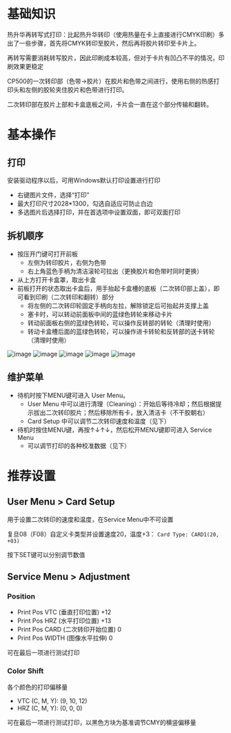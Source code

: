 # 基础知识

热升华再转写式打印：比起热升华转印（使用热量在卡上直接进行CMYK印刷）多出了一些步骤，首先将CMYK转印至胶片，然后再将胶片转印至卡片上。

再转写需要消耗转写胶片，因此印刷成本较高，但对于卡片有凹凸不平的情况，印刷效果更稳定

CP500的一次转印部（色带->胶片）在胶片和色带之间进行，使用右侧的热感打印头和左侧的胶轮夹住胶片和色带进行打印。

二次转印部在胶片上部和卡盒底板之间，卡片会一直在这个部分传输和翻转。

# 基本操作

## 打印

安装驱动程序以后，可用Windows默认打印设置进行打印

- 右键图片文件，选择“打印”
- 最大打印尺寸2028*1300，勾选自适应可防止白边
- 多选图片后选择打印，并在首选项中设置双面，即可双面打印

## 拆机顺序

- 按压开门键可打开前板
  - 左侧为转印胶片，右侧为色带
  - 右上角蓝色手柄为清洁滚轮可拉出（更换胶片和色带时同时更换）
- 从上方打开卡盒罩，取出卡盒
- 前板打开的状态取出卡盒后，用手抬起卡盒槽的底板（二次转印部上盖），即可看到印刷（二次转印和翻转）部分
  - 将左侧的二次转印轮固定手柄向左拉，解除锁定后可抬起并支撑上盖
  - 塞卡时，可以转动前面板中间的蓝绿色转轮来移动卡片
  - 转动前面板右侧的蓝绿色转轮，可以操作反转部的转轮（清理时使用）
  - 转动卡盒槽后面的蓝绿色转轮，可以操作进卡转轮和反转部的送卡转轮（清理时使用）

![image](https://github.com/user-attachments/assets/7b758097-b7a9-4d3a-bb26-2902cc7a5c33)
![image](https://github.com/user-attachments/assets/edd42c5d-044f-452d-adea-7c4fe61e0c66)
![image](https://github.com/user-attachments/assets/31b4e75b-720b-42f7-bb7f-be3e5ef86974)
![image](https://github.com/user-attachments/assets/a2fe30e7-6413-4708-ac89-62dc03e68201)
![image](https://github.com/user-attachments/assets/f474605c-bfaa-453a-a7c5-538b7f77649c)



## 维护菜单
- 待机时按下MENU键可进入 User Menu。
  - User Menu 中可以进行清理（Cleaning）：开始后等待冷却；然后根据提示拔出二次转印胶片；然后移除所有卡，放入清洁卡（不干胶朝右）
  - Card Setup 中可以调节二次转印速度和温度（见下）
- 待机时按住MENU键，再按↑↓↑↓，然后松开MENU键即可进入 Service Menu
  - 可以调节打印的各种校准数据（见下）

# 推荐设置

## User Menu > Card Setup

用于设置二次转印的速度和温度，在Service Menu中不可设置

复旦08（F08）自定义卡类型并设置速度20，温度+3：
`Card Type: CARD1(20, +03)`

按下SET键可以分别调节数值

## Service Menu > Adjustment 

### Position

- Print Pos VTC (垂直打印位置) +12
- Print Pos HRZ (水平打印位置) +13
- Print Pos CARD (二次转印开始位置) 0
- Print Pos WIDTH (图像水平拉伸) 0

可在最后一项进行测试打印

### Color Shift

各个颜色的打印偏移量
- VTC (C, M, Y): (9, 10, 12)
- HRZ (C, M, Y): (0, 0, 0)

可在最后一项进行测试打印，以黑色方块为基准调节CMY的横竖偏移量
